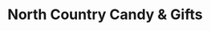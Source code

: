 ---
title: "North Country Candy & Gifts"
url: /alpena/north-country-candy-and-gifts/
shop: confectionery
---